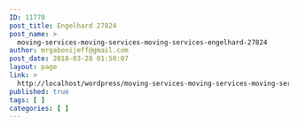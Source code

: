 ```yaml
---
ID: 11770
post_title: Engelhard 27824
post_name: >
  moving-services-moving-services-moving-services-engelhard-27824
author: mrgabonijeff@gmail.com
post_date: 2018-03-28 01:50:07
layout: page
link: >
  http://localhost/wordpress/moving-services-moving-services-moving-services-engelhard-27824/
published: true
tags: [ ]
categories: [ ]
---
```

